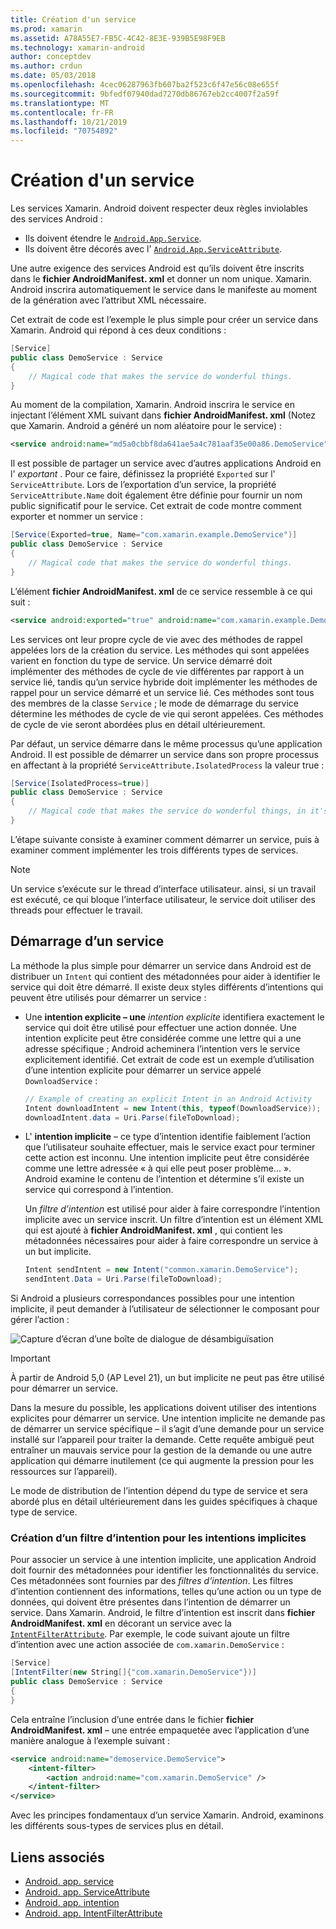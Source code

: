 ```yaml
---
title: Création d'un service
ms.prod: xamarin
ms.assetid: A78A55E7-FB5C-4C42-8E3E-939B5E98F9EB
ms.technology: xamarin-android
author: conceptdev
ms.author: crdun
ms.date: 05/03/2018
ms.openlocfilehash: 4cec06287963fb607ba2f523c6f47e56c08e655f
ms.sourcegitcommit: 9bfedf07940dad7270db86767eb2cc4007f2a59f
ms.translationtype: MT
ms.contentlocale: fr-FR
ms.lasthandoff: 10/21/2019
ms.locfileid: "70754892"
---
```

# <a name="creating-a-service"></a>Création d'un service

Les services Xamarin. Android doivent respecter deux règles inviolables des services Android :

- Ils doivent étendre le [`Android.App.Service`](xref:Android.App.Service).
- Ils doivent être décorés avec l' [`Android.App.ServiceAttribute`](xref:Android.App.ServiceAttribute).

Une autre exigence des services Android est qu’ils doivent être inscrits dans le **fichier AndroidManifest. xml** et donner un nom unique. Xamarin. Android inscrira automatiquement le service dans le manifeste au moment de la génération avec l’attribut XML nécessaire.

Cet extrait de code est l’exemple le plus simple pour créer un service dans Xamarin. Android qui répond à ces deux conditions :  

```csharp
[Service]
public class DemoService : Service
{
    // Magical code that makes the service do wonderful things.
}
```

Au moment de la compilation, Xamarin. Android inscrira le service en injectant l’élément XML suivant dans **fichier AndroidManifest. xml** (Notez que Xamarin. Android a généré un nom aléatoire pour le service) :

```xml
<service android:name="md5a0cbbf8da641ae5a4c781aaf35e00a86.DemoService" />
```

Il est possible de partager un service avec d’autres applications Android en l' _exportant_ . Pour ce faire, définissez la propriété `Exported` sur l' `ServiceAttribute`. Lors de l’exportation d’un service, la propriété `ServiceAttribute.Name` doit également être définie pour fournir un nom public significatif pour le service. Cet extrait de code montre comment exporter et nommer un service :

```csharp
[Service(Exported=true, Name="com.xamarin.example.DemoService")]
public class DemoService : Service
{
    // Magical code that makes the service do wonderful things.
}
```

L’élément **fichier AndroidManifest. xml** de ce service ressemble à ce qui suit :

```xml
<service android:exported="true" android:name="com.xamarin.example.DemoService" />
```

Les services ont leur propre cycle de vie avec des méthodes de rappel appelées lors de la création du service. Les méthodes qui sont appelées varient en fonction du type de service. Un service démarré doit implémenter des méthodes de cycle de vie différentes par rapport à un service lié, tandis qu’un service hybride doit implémenter les méthodes de rappel pour un service démarré et un service lié. Ces méthodes sont tous des membres de la classe `Service` ; le mode de démarrage du service détermine les méthodes de cycle de vie qui seront appelées. Ces méthodes de cycle de vie seront abordées plus en détail ultérieurement.

Par défaut, un service démarre dans le même processus qu’une application Android. Il est possible de démarrer un service dans son propre processus en affectant à la propriété `ServiceAttribute.IsolatedProcess` la valeur true :

```csharp
[Service(IsolatedProcess=true)]
public class DemoService : Service
{
    // Magical code that makes the service do wonderful things, in it's own process!
}
```

L’étape suivante consiste à examiner comment démarrer un service, puis à examiner comment implémenter les trois différents types de services.

> [!NOTE]
> Un service s’exécute sur le thread d’interface utilisateur. ainsi, si un travail est exécuté, ce qui bloque l’interface utilisateur, le service doit utiliser des threads pour effectuer le travail.

## <a name="starting-a-service"></a>Démarrage d’un service

La méthode la plus simple pour démarrer un service dans Android est de distribuer un `Intent` qui contient des métadonnées pour aider à identifier le service qui doit être démarré. Il existe deux styles différents d’intentions qui peuvent être utilisés pour démarrer un service :

- Une **intention explicite &ndash; une** _intention explicite_ identifiera exactement le service qui doit être utilisé pour effectuer une action donnée. Une intention explicite peut être considérée comme une lettre qui a une adresse spécifique ; Android acheminera l’intention vers le service explicitement identifié. Cet extrait de code est un exemple d’utilisation d’une intention explicite pour démarrer un service appelé `DownloadService` :

    ```csharp
    // Example of creating an explicit Intent in an Android Activity
    Intent downloadIntent = new Intent(this, typeof(DownloadService));
    downloadIntent.data = Uri.Parse(fileToDownload);
    ```

- L' **intention implicite** &ndash; ce type d’intention identifie faiblement l’action que l’utilisateur souhaite effectuer, mais le service exact pour terminer cette action est inconnu. Une intention implicite peut être considérée comme une lettre adressée « à qui elle peut poser problème... ».
    Android examine le contenu de l’intention et détermine s’il existe un service qui correspond à l’intention.

    Un _filtre d’intention_ est utilisé pour aider à faire correspondre l’intention implicite avec un service inscrit. Un filtre d’intention est un élément XML qui est ajouté à **fichier AndroidManifest. xml** , qui contient les métadonnées nécessaires pour aider à faire correspondre un service à un but implicite.

    ```csharp
    Intent sendIntent = new Intent("common.xamarin.DemoService");
    sendIntent.Data = Uri.Parse(fileToDownload);
    ```

Si Android a plusieurs correspondances possibles pour une intention implicite, il peut demander à l’utilisateur de sélectionner le composant pour gérer l’action :

![Capture d’écran d’une boîte de dialogue de désambiguïsation](images/creating-a-service-01.png "Capture d’écran d’une boîte de dialogue de désambiguïsation")

> [!IMPORTANT]
> À partir de Android 5,0 (AP Level 21), un but implicite ne peut pas être utilisé pour démarrer un service.

Dans la mesure du possible, les applications doivent utiliser des intentions explicites pour démarrer un service. Une intention implicite ne demande pas de démarrer un service spécifique &ndash; il s’agit d’une demande pour un service installé sur l’appareil pour traiter la demande. Cette requête ambiguë peut entraîner un mauvais service pour la gestion de la demande ou une autre application qui démarre inutilement (ce qui augmente la pression pour les ressources sur l’appareil).

Le mode de distribution de l’intention dépend du type de service et sera abordé plus en détail ultérieurement dans les guides spécifiques à chaque type de service.

### <a name="creating-an-intent-filter-for-implicit-intents"></a>Création d’un filtre d’intention pour les intentions implicites

Pour associer un service à une intention implicite, une application Android doit fournir des métadonnées pour identifier les fonctionnalités du service. Ces métadonnées sont fournies par des _filtres d’intention_. Les filtres d’intention contiennent des informations, telles qu’une action ou un type de données, qui doivent être présentes dans l’intention de démarrer un service. Dans Xamarin. Android, le filtre d’intention est inscrit dans **fichier AndroidManifest. xml** en décorant un service avec la [`IntentFilterAttribute`](xref:Android.App.IntentFilterAttribute). Par exemple, le code suivant ajoute un filtre d’intention avec une action associée de `com.xamarin.DemoService` :

```csharp
[Service]
[IntentFilter(new String[]{"com.xamarin.DemoService"})]
public class DemoService : Service
{
}
```

Cela entraîne l’inclusion d’une entrée dans le fichier **fichier AndroidManifest. xml** &ndash; une entrée empaquetée avec l’application d’une manière analogue à l’exemple suivant :

```xml
<service android:name="demoservice.DemoService">
    <intent-filter>
        <action android:name="com.xamarin.DemoService" />
    </intent-filter>
</service>
```

Avec les principes fondamentaux d’un service Xamarin. Android, examinons les différents sous-types de services plus en détail.

## <a name="related-links"></a>Liens associés

- [Android. app. service](xref:Android.App.Service)
- [Android. app. ServiceAttribute](xref:Android.App.ServiceAttribute)
- [Android. app. intention](xref:Android.Content.Intent)
- [Android. app. IntentFilterAttribute](xref:Android.App.IntentFilterAttribute)
